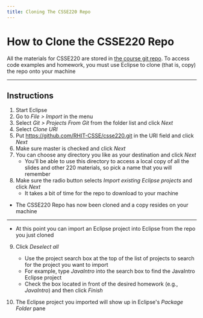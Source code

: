 ```yaml
---
title: Cloning The CSSE220 Repo
---
```


# How to Clone the CSSE220 Repo

All the materials for CSSE220 are stored in [the course git
repo](https://github.com/RHIT-CSSE/csse220.git).  To access code examples and homework, you must
use Eclipse to clone (that is, copy) the repo onto your machine

***

## Instructions

1. Start Eclipse
2. Go to *File > Import* in the menu
3. Select *Git > Projects From Git* from the folder list and click *Next* 
4. Select *Clone URI*
5. Put https://github.com/RHIT-CSSE/csse220.git in the URI field and click *Next*
6. Make sure master is checked and click *Next*
7. You can choose any directory you like as your destination and click *Next*
   * You'll be able to use this directory to access a local copy of all the slides and other 220 materials, so pick a name that you will remember
8. Make sure the radio button selects *Import existing Eclipse projects* and click *Next*
   * It takes a bit of time for the repo to download to your machine

* The CSSE220 Repo has now been cloned and a copy resides on your machine

***

* At this point you can import an Eclipse project into Eclipse from the repo you just cloned

9. Click *Deselect all* 
   * Use the project search box at the top of the list of projects to search for the project you want to import
   * For example, type *JavaIntro* into the search box to find the JavaIntro Eclipse project
   * Check the box located in front of the desired homework (e.g., *JavaIntro*) and then click *Finish*

10. The Eclipse project you imported will show up in Eclipse's *Package Folder* pane



